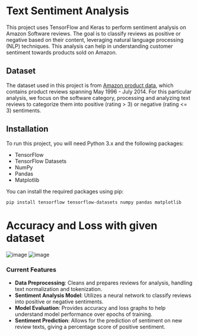 # Text Sentiment Analysis

This project uses TensorFlow and Keras to perform sentiment analysis on Amazon Software reviews. The goal is to classify reviews as positive or negative based on their content, leveraging natural language processing (NLP) techniques. This analysis can help in understanding customer sentiment towards products sold on Amazon.

## Dataset

The dataset used in this project is from [Amazon product data](https://cseweb.ucsd.edu/~jmcauley/datasets/amazon_v2/), which contains product reviews spanning May 1996 - July 2014. For this particular analysis, we focus on the software category, processing and analyzing text reviews to categorize them into positive (rating > 3) or negative (rating <= 3) sentiments.

## Installation

To run this project, you will need Python 3.x and the following packages:
- TensorFlow
- TensorFlow Datasets
- NumPy
- Pandas
- Matplotlib

You can install the required packages using pip:

```
pip install tensorflow tensorflow-datasets numpy pandas matplotlib
```

# Accuracy and Loss with given dataset
![image](https://github.com/PateShin/Sentiment-Analysis/assets/81001954/14f7d032-d810-4d51-8ac7-0882750518dc)
![image](https://github.com/PateShin/Sentiment-Analysis/assets/81001954/e97928a8-aac8-4928-8d8e-5d5241372a42)

### Current Features
- **Data Preprocessing**: Cleans and prepares reviews for analysis, handling text normalization and tokenization.
- **Sentiment Analysis Model**: Utilizes a neural network to classify reviews into positive or negative sentiments.
- **Model Evaluation**: Provides accuracy and loss graphs to help understand model performance over epochs of training.
- **Sentiment Prediction**: Allows for the prediction of sentiment on new review texts, giving a percentage score of positive sentiment.

